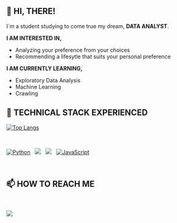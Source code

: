 ## 👋 HI, THERE!

I`m a student studying to come true my dream, **DATA ANALYST**.

**I AM INTERESTED IN,**
- Analyzing your preference from your choices
- Recommending a lifesytle that suits your personal preference

**I AM CURRENTLY LEARNING,**
- Exploratory Data Analysis
- Machine Learning
- Crawling



## 🌱 TECHNICAL STACK EXPERIENCED

[![Top Langs](https://github-readme-stats.vercel.app/api/top-langs/?username=jayarnim&langs_count=8)](https://github.com/anuraghazra/github-readme-통계)

<br>
<p align="left">
<a href="#">
<img alt="Python" src="https://img.shields.io/badge/python%20-%2314354C.svg?style=for-the-badge&logo=python&logoColor=white"/></a> &nbsp;
<a href="#">
<img src="https://img.shields.io/badge/MySQL-4479A1?style=for-the-badge&logo=MySQL&logoColor=white"/></a> &nbsp;
<a href="#">
<img src="https://img.shields.io/badge/-Java-F6F6F6?style=for-the-badge&logo=java&logoColor=003399"/></a> &nbsp;
<a href="#">
<img alt="JavaScript" src="https://img.shields.io/badge/javascript%20-%23323330.svg?&style=for-the-badge&logo=javascript&logoColor=%23F7DF1E"/></a> &nbsp;
</p>
</br>


## 📫 HOW TO REACH ME
<br>
<p align="left">
<a href="#">
<img src="https://img.shields.io/badge/Gmail-d14836?style=flat-square&logo=Gmail&logoColor=white&link=mailto:jayarnim727@gmail.com"/></a> &nbsp;


<!---
jayarnim/jayarnim is a ✨ special ✨ repository because its `README.md` (this file) appears on your GitHub profile.
You can click the Preview link to take a look at your changes.
--->
